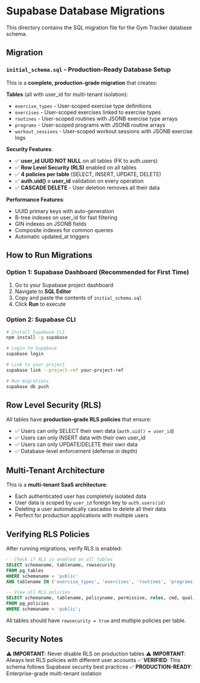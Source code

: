 # Supabase Database Migrations

This directory contains the SQL migration file for the Gym Tracker database schema.

## Migration

### `initial_schema.sql` - Production-Ready Database Setup

This is a **complete, production-grade migration** that creates:

**Tables** (all with user_id for multi-tenant isolation):
- `exercise_types` - User-scoped exercise type definitions
- `exercises` - User-scoped exercises linked to exercise types
- `routines` - User-scoped routines with JSONB exercise type arrays
- `programs` - User-scoped programs with JSONB routine arrays
- `workout_sessions` - User-scoped workout sessions with JSONB exercise logs

**Security Features**:
- ✅ **user_id UUID NOT NULL** on all tables (FK to auth.users)
- ✅ **Row Level Security (RLS)** enabled on all tables
- ✅ **4 policies per table** (SELECT, INSERT, UPDATE, DELETE)
- ✅ **auth.uid() = user_id** validation on every operation
- ✅ **CASCADE DELETE** - User deletion removes all their data

**Performance Features**:
- UUID primary keys with auto-generation
- B-tree indexes on user_id for fast filtering
- GIN indexes on JSONB fields
- Composite indexes for common queries
- Automatic updated_at triggers

## How to Run Migrations

### Option 1: Supabase Dashboard (Recommended for First Time)
1. Go to your Supabase project dashboard
2. Navigate to **SQL Editor**
3. Copy and paste the contents of `initial_schema.sql`
4. Click **Run** to execute

### Option 2: Supabase CLI
```bash
# Install Supabase CLI
npm install -g supabase

# Login to Supabase
supabase login

# Link to your project
supabase link --project-ref your-project-ref

# Run migrations
supabase db push
```

## Row Level Security (RLS)

All tables have **production-grade RLS policies** that ensure:
- ✅ Users can only SELECT their own data (`auth.uid() = user_id`)
- ✅ Users can only INSERT data with their own user_id
- ✅ Users can only UPDATE/DELETE their own data
- ✅ Database-level enforcement (defense in depth)

## Multi-Tenant Architecture

This is a **multi-tenant SaaS architecture**:
- Each authenticated user has completely isolated data
- User data is scoped by `user_id` foreign key to `auth.users(id)`
- Deleting a user automatically cascades to delete all their data
- Perfect for production applications with multiple users

## Verifying RLS Policies

After running migrations, verify RLS is enabled:

```sql
-- Check if RLS is enabled on all tables
SELECT schemaname, tablename, rowsecurity
FROM pg_tables
WHERE schemaname = 'public'
AND tablename IN ('exercise_types', 'exercises', 'routines', 'programs', 'workout_sessions');

-- View all RLS policies
SELECT schemaname, tablename, policyname, permissive, roles, cmd, qual, with_check
FROM pg_policies
WHERE schemaname = 'public';
```

All tables should have `rowsecurity = true` and multiple policies per table.

## Security Notes

⚠️ **IMPORTANT**: Never disable RLS on production tables
⚠️ **IMPORTANT**: Always test RLS policies with different user accounts
✅ **VERIFIED**: This schema follows Supabase security best practices
✅ **PRODUCTION-READY**: Enterprise-grade multi-tenant isolation
